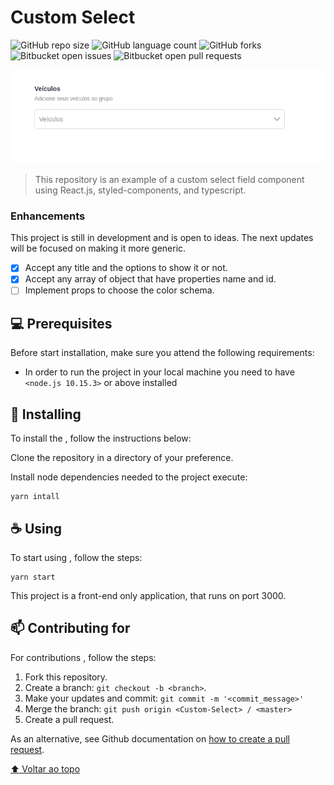 # Custom Select

<!---Esses são exemplos. Veja https://shields.io para outras pessoas ou para personalizar este conjunto de escudos. Você pode querer incluir dependências, status do projeto e informações de licença aqui--->

![GitHub repo size](https://img.shields.io/github/repo-size/feliciovcm/Custom-Select?style=for-the-badge)
![GitHub language count](https://img.shields.io/github/languages/count/feliciovcm/Custom-Select?style=for-the-badge)
![GitHub forks](https://img.shields.io/github/forks/feliciovcm/Custom-Select?style=for-the-badge)
![Bitbucket open issues](https://img.shields.io/bitbucket/issues/feliciovcm/Custom-Select?style=for-the-badge)
![Bitbucket open pull requests](https://img.shields.io/bitbucket/pr-raw/feliciovcm/Custom-Select?style=for-the-badge)

<img src="/public/layout.png" alt="Exemplo Layout">

> This repository is an example of a custom select field component using React.js, styled-components, and typescript.

### Enhancements

This project is still in development and is open to ideas. The next updates will be focused on making it more generic.

- [x] Accept any title and the options to show it or not.
- [x] Accept any array of object that have properties name and id.
- [ ] Implement props to choose the color schema.

## 💻 Prerequisites

Before start installation, make sure you attend the following requirements:

<!---Estes são apenas requisitos de exemplo. Adicionar, duplicar ou remover conforme necessário--->

- In order to run the project in your local machine you need to have `<node.js 10.15.3>` or above installed

## 🚀 Installing

To install the <Custom-Select>, follow the instructions below:

Clone the repository in a directory of your preference.

Install node dependencies needed to the project execute:

```
yarn intall
```

## ☕ Using <Custom-Select>

To start using <Custom-Select>, follow the steps:

```
yarn start
```

This project is a front-end only application, that runs on port 3000.

## 📫 Contributing for <Custom-Select>

<!---Se o seu README for longo ou se você tiver algum processo ou etapas específicas que deseja que os contribuidores sigam, considere a criação de um arquivo CONTRIBUTING.md separado--->

For contributions <Custom-Select>, follow the steps:

1. Fork this repository.
2. Create a branch: `git checkout -b <branch>`.
3. Make your updates and commit: `git commit -m '<commit_message>'`
4. Merge the branch: `git push origin <Custom-Select> / <master>`
5. Create a pull request.

As an alternative, see Github documentation on [how to create a pull request](https://help.github.com/en/github/collaborating-with-issues-and-pull-requests/creating-a-pull-request).


[⬆ Voltar ao topo](#Custom-Select)<br>
